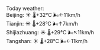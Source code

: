 Today weather:  
Beijing: ☀️   🌡️+32°C 🌬️←11km/h  
Tianjin: ☀️   🌡️+28°C 🌬️↑7km/h  
Shijiazhuang: ☀️   🌡️+29°C 🌬️↖11km/h  
Tangshan: ☀️   🌡️+28°C 🌬️←11km/h  
